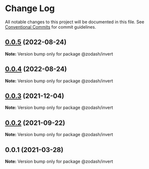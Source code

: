 # Change Log

All notable changes to this project will be documented in this file.
See [Conventional Commits](https://conventionalcommits.org) for commit guidelines.

## [0.0.5](https://github.com/zcorky/zodash/compare/@zodash/invert@0.0.4...@zodash/invert@0.0.5) (2022-08-24)

**Note:** Version bump only for package @zodash/invert





## [0.0.4](https://github.com/zcorky/zodash/compare/@zodash/invert@0.0.3...@zodash/invert@0.0.4) (2022-08-24)

**Note:** Version bump only for package @zodash/invert





## [0.0.3](https://github.com/zcorky/zodash/compare/@zodash/invert@0.0.2...@zodash/invert@0.0.3) (2021-12-04)

**Note:** Version bump only for package @zodash/invert





## [0.0.2](https://github.com/zcorky/zodash/compare/@zodash/invert@0.0.1...@zodash/invert@0.0.2) (2021-09-22)

**Note:** Version bump only for package @zodash/invert





## 0.0.1 (2021-03-28)

**Note:** Version bump only for package @zodash/invert
